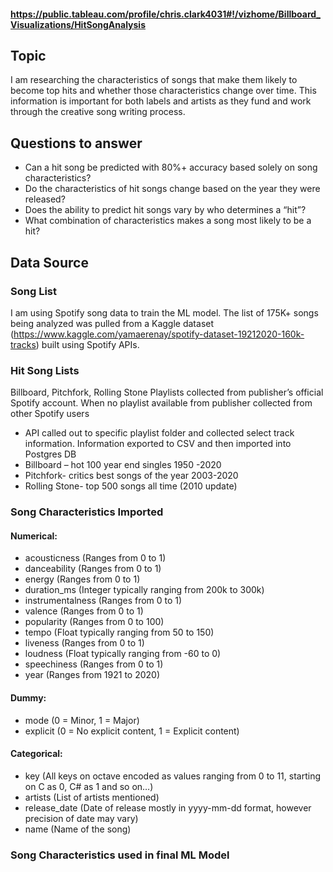 #### https://public.tableau.com/profile/chris.clark4031#!/vizhome/Billboard_Visualizations/HitSongAnalysis

## Topic
I am researching the characteristics of songs that make them likely to become top hits and whether those characteristics change over time. This information is important for both labels and artists as they fund and work through the creative song writing process.  

## Questions to answer
- Can a hit song be predicted with 80%+ accuracy based solely on song characteristics?
- Do the characteristics of hit songs change based on the year they were released? 
- Does the ability to predict hit songs vary by who determines a “hit”?
- What combination of characteristics makes a song most likely to be a hit?

## Data Source
### Song List
I am using Spotify song data to train the ML model. The list of 175K+ songs being analyzed was pulled from a Kaggle dataset (https://www.kaggle.com/yamaerenay/spotify-dataset-19212020-160k-tracks) built using Spotify APIs. 

### Hit Song Lists
Billboard, Pitchfork, Rolling Stone
Playlists collected from publisher’s official Spotify account. When no playlist available from publisher collected from other Spotify users
- API called out to specific playlist folder and collected select track information. Information exported to CSV and then imported into Postgres DB
- Billboard – hot 100 year end singles 1950 -2020
- Pitchfork- critics best songs of the year 2003-2020
- Rolling Stone- top 500 songs all time (2010 update)

### Song Characteristics Imported
#### Numerical:
- acousticness (Ranges from 0 to 1)
- danceability (Ranges from 0 to 1)
- energy (Ranges from 0 to 1)
- duration_ms (Integer typically ranging from 200k to 300k)
- instrumentalness (Ranges from 0 to 1)
- valence (Ranges from 0 to 1)
- popularity (Ranges from 0 to 100)
- tempo (Float typically ranging from 50 to 150)
- liveness (Ranges from 0 to 1)
- loudness (Float typically ranging from -60 to 0)
- speechiness (Ranges from 0 to 1)
- year (Ranges from 1921 to 2020)

#### Dummy:
- mode (0 = Minor, 1 = Major)
- explicit (0 = No explicit content, 1 = Explicit content)

#### Categorical:
- key (All keys on octave encoded as values ranging from 0 to 11, starting on C as 0, C# as 1 and so on…)
- artists (List of artists mentioned)
- release_date (Date of release mostly in yyyy-mm-dd format, however precision of date may vary)
- name (Name of the song)

### Song Characteristics used in final ML Model




